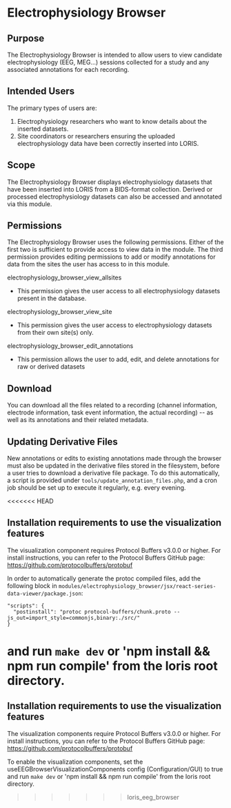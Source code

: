 # Electrophysiology Browser

## Purpose

The Electrophysiology Browser is intended to allow users to view candidate
electrophysiology (EEG, MEG...) sessions collected for a study and any associated
annotations for each recording.

## Intended Users

The primary types of users are:
1. Electrophysiology researchers who want to know details about the inserted datasets.
2. Site coordinators or researchers ensuring the uploaded electrophysiology data have
been correctly inserted into LORIS.

## Scope

The Electrophysiology Browser displays electrophysiology datasets that have been
inserted into LORIS from a BIDS-format collection. Derived or processed electrophysiology
datasets can also be accessed and annotated via this module.

## Permissions

The Electrophysiology Browser uses the following permissions. Either of the first two is 
sufficient to provide access to view data in the module. The third permission provides editing
permissions to add or modify annotations for data from the sites the user has access to in this module.

electrophysiology_browser_view_allsites
  - This permission gives the user access to all electrophysiology datasets present in the database.
  
electrophysiology_browser_view_site
  - This permission gives the user access to electrophysiology datasets from their own site(s) only.
  
electrophysiology_browser_edit_annotations
  - This permission allows the user to add, edit, and delete annotations for raw or derived datasets

## Download

You can download all the files related to a recording (channel information,
electrode information, task event information, the actual recording) -- as well as its annotations and their related metadata.

## Updating Derivative Files

New annotations or edits to existing annotations made through the browser must also be updated in the derivative files stored in the filesystem, before a user tries to download a derivative file package. To do this automatically, a script is provided under `tools/update_annotation_files.php`, and a cron job should be set up to execute it regularly, e.g. every evening. 

<<<<<<< HEAD
## <a name="installation-requirements-to-use-the-visualization-features"></a> Installation requirements to use the visualization features
The visualization component requires Protocol Buffers v3.0.0 or higher.
For install instructions, you can refer to the Protocol Buffers GitHub page: https://github.com/protocolbuffers/protobuf

In order to automatically generate the protoc compiled files, add the following block in `modules/electrophysiology_browser/jsx/react-series-data-viewer/package.json`: 
``` 
"scripts": {
  "postinstall": "protoc protocol-buffers/chunk.proto --js_out=import_style=commonjs,binary:./src/"
}
```
and run `make dev` or 'npm install && npm run compile' from the loris root directory.
=======
## Installation requirements to use the visualization features
The visualization components require Protocol Buffers v3.0.0 or higher.
For install instructions, you can refer to the Protocol Buffers GitHub page: https://github.com/protocolbuffers/protobuf

To enable the visualization components, set the useEEGBrowserVisualizationComponents config (Configuration/GUI) to true and run `make dev` or 'npm install && npm run compile' from the loris root directory.
>>>>>>> loris_eeg_browser

